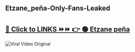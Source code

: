 
 ## Etzane_peña-Only-Fans-Leaked

# <h2><a href="https://clipsfans.com/Etzane_peña&ref=git">🔗 Click to LINKS ⏩⏩ 👉 🟢 Etzane peña </a></h2>

<a href="https://clipsfans.com/Etzane_peña&ref=git" rel="nofollow" data-target="animated-image.originalLink"><img src="https://i.ibb.co.com/xMMVF88/686577567.gif" alt="Viral Video Original" style="max-width: 100%; display: inline-block;" data-target="animated-image.originalImage"></a>
